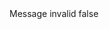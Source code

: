 <?xml version="1.0" encoding="UTF-8"?>
<CustomMetadata xmlns="http://soap.sforce.com/2006/04/metadata">
    <label>Message invalid</label>
    <protected>false</protected>
</CustomMetadata>
